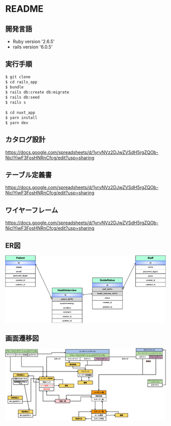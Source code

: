 # README

## 開発言語
- Ruby version '2.6.5'
- rails version '6.0.5'

## 実行手順
```
$ git clone
$ cd rails_app
$ bundle
$ rails db:create db:migrate
$ rails db:seed
$ rails s

$ cd nuxt_app
$ yarn install
$ yarn dev
```

## カタログ設計
https://docs.google.com/spreadsheets/d/1yrvNVz2DJwZVSdH5rgZQOb-NjcIYiwF3FosHNRnCfcg/edit?usp=sharing

## テーブル定義書
https://docs.google.com/spreadsheets/d/1yrvNVz2DJwZVSdH5rgZQOb-NjcIYiwF3FosHNRnCfcg/edit?usp=sharing

## ワイヤーフレーム
https://docs.google.com/spreadsheets/d/1yrvNVz2DJwZVSdH5rgZQOb-NjcIYiwF3FosHNRnCfcg/edit?usp=sharing

## ER図
<img src="doc/Entity Relationship Diagram.png" alt="ER図" width='650px'>

## 画面遷移図
<img src="doc/Sitemap.png" alt="画面遷移図" width='650px'>